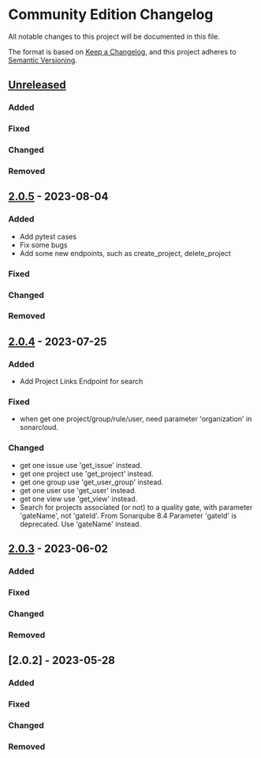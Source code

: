 # Community Edition Changelog

All notable changes to this project will be documented in this file.

The format is based on [Keep a Changelog](https://keepachangelog.com/en/1.0.0/),
and this project adheres to [Semantic Versioning](https://semver.org/spec/v2.0.0.html).

## [Unreleased]

### Added

### Fixed

### Changed

### Removed

## [2.0.5] - 2023-08-04

### Added
- Add pytest cases
- Fix some bugs
- Add some new endpoints, such as create_project, delete_project


### Fixed

### Changed

### Removed

## [2.0.4] - 2023-07-25

### Added

- Add Project Links Endpoint for search

### Fixed

- when get one project/group/rule/user, need parameter 'organization' in sonarcloud.

### Changed

- get one issue use 'get_issue' instead.
- get one project use 'get_project' instead.
- get one group use 'get_user_group' instead.
- get one user use 'get_user' instead.
- get one view use 'get_view' instead.
- Search for projects associated (or not) to a quality gate, with parameter 'gateName', not 'gateId'.
  From Sonarqube 8.4 Parameter 'gateId' is deprecated. Use 'gateName' instead.

## [2.0.3] - 2023-06-02

### Added

### Fixed

### Changed

### Removed

## [2.0.2] - 2023-05-28

### Added

### Fixed

### Changed

### Removed


[unreleased]: https://github.com/shijl0925/python-sonarqube-api/compare/2.0.5...HEAD
[2.0.5]: https://github.com/shijl0925/python-sonarqube-api/compare/2.0.4...2.0.5
[2.0.4]: https://github.com/shijl0925/python-sonarqube-api/compare/2.0.3...2.0.4
[2.0.3]: https://github.com/shijl0925/python-sonarqube-api/compare/2.0.2...2.0.3
